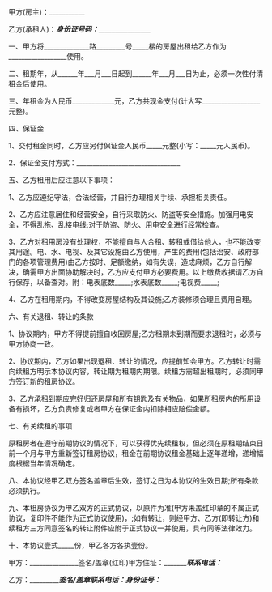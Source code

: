 
 


甲方(房主)：___________


乙方(承租人)：___________身份证号码：___________________________


一、甲方将______________路_________号_____楼的房屋出租给乙方作为__________________使用。


二、租期年，从______年___月___日起到______年___月___日为止，必须一次性付清租金后使用。


三、年租金为人民币_____________元，乙方共现金支付(计大写__________________元整)。


四、保证金


1、交付租金同时，乙方应另付保证金人民币_____元整(小写：_____元人民币)。


2、保证金支付方式：________________________________


五、乙方租用后应注意以下事项：


1、乙方应遵纪守法，合法经营，并自行办理相关手续、承担相关责任。


2、乙方应注意居住和经营安全，自行采取防火、防盗等安全措施。加强用电安全，不得乱拖、乱接电线;对于防盗、防火、用电安全进行经常检查。


3、乙方对租用房没有处理权，不能擅自与人合租、转租或借给他人，也不能改变其用途。电、水、电视、及其它设施由乙方使用，产生的费用(包括治安、政府部门的各项管理费用)由乙方按时、足额缴纳，如有失误，造成麻烦，乙方自行解决，确需甲方出面协助解决时，乙方应支付甲方必要费用。以上缴费收据请乙方自行保存，以备查对。附：电表底数_____;水表底数_____;电视费_____;


4、乙方在租用期内，不得改变房屋结构及其设施;乙方装修须合理且费用自理。


六、有关退租、转让的条款


1、协议期内，甲方不得提前擅自收回房屋;乙方租期未到期而要求退租时，必须与甲方协商一致。


2、协议期内，乙方如果出现退租、转让的情况，应提前知会甲方。乙方转让时需向续租方明示本协议内容，转让期为租期内期限。续租方需超出租期时，必须同甲方签订新的租房协议。


3、乙方承租到期应完好归还房屋和所有钥匙及有关物品，如果所租房内的所用设备有损坏，乙方负责修复或者甲方在保证金内扣除相应赔偿金额。


七、有关续租的事项


原租房者在遵守前期协议的情况下，可以获得优先续租权，但必须在原租期结束日前一个月与甲方重新签订租房协议，租金在前期协议租金基础上逐年递增，递增幅度根椐当年情况确定。


八、本协议经甲乙双方签名盖章后生效，签订之日为本协议的生效日期;所有条款必须执行。


九、本租房协议为甲乙双方的正式协议，以原件为准(甲方未盖红印章的不属正式协议，复印件不能作为正式协议使用)，;如有转让，则经甲方、乙方(即转让方)和续租方三方同意签名的转让附件应附于正式协议一并使用，具有同等法律效力。


十、本协议壹式_____份，甲乙各方各执壹份。


甲方：_______________签名/盖章(红印)甲方住址：____________联系电话：_____


乙方：______________签名/盖章联系电话：___________身份证号：________________
 


 

 
 
 
 
 
  


  
 

  


  


  
 
 
 
 


